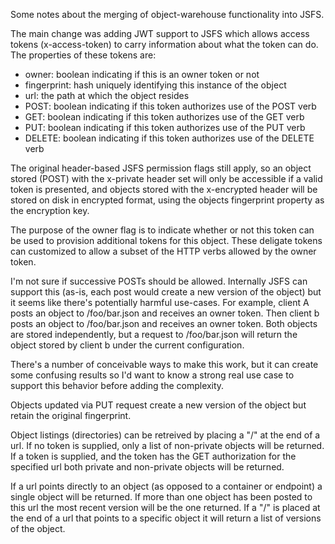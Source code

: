 Some notes about the merging of object-warehouse functionality into JSFS.

The main change was adding JWT support to JSFS which allows access tokens (x-access-token) to carry information about what the token can do.  The properties of these tokens are:

* owner: boolean indicating if this is an owner token or not
* fingerprint: hash uniquely identifying this instance of the object
* url: the path at which the object resides
* POST: boolean indicating if this token authorizes use of the POST verb
* GET:  boolean indicating if this token authorizes use of the GET verb
* PUT:  boolean indicating if this token authorizes use of the PUT verb
* DELETE:  boolean indicating if this token authorizes use of the DELETE verb

The original header-based JSFS permission flags still apply, so an object stored (POST) with the x-private header set will only be accessible if a valid token is presented, and objects stored with the x-encrypted header will be stored on disk in encrypted format, using the objects fingerprint property as the encryption key.

The purpose of the owner flag is to indicate whether or not this token can be used to provision additional tokens for this object.  These deligate tokens can customized to allow a subset of the HTTP verbs allowed by the owner token.

I'm not sure if successive POSTs should be allowed.  Internally JSFS can support this (as-is, each post would create a new version of the object) but it seems like there's potentially harmful use-cases.  For example, client A posts an object to /foo/bar.json and receives an owner token.  Then client b posts an object to /foo/bar.json and receives an owner token.  Both objects are stored independently, but a request to /foo/bar.json will return the object stored by client b under the current configuration.

There's a number of conceivable ways to make this work, but it can create some confusing results so I'd want to know a strong real use case to support this behavior before adding the complexity.

Objects updated via PUT request create a new version of the object but retain the original fingerprint.

Object listings (directories) can be retreived by placing a "/" at the end of a url.  If no token is supplied, only a list of non-private objects will be returned.  If a token is supplied, and the token has the GET authorization for the specified url both private and non-private objects will be returned.  

If a url points directly to an object (as opposed to a container or endpoint) a single object will be returned.  If more than one object has been posted to this url the most recent version will be the one returned.  If a "/" is placed at the end of a url that points to a specific object it will return a list of versions of the object.  
